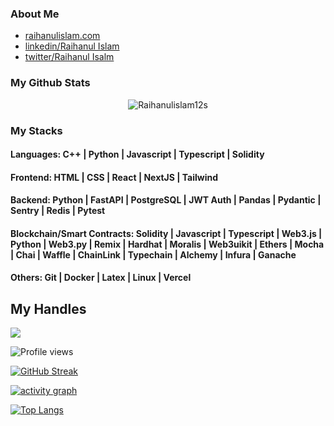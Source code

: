### About Me
- [raihanulislam.com](https://raihanulislam12s.github.io/Raihan/)
- [linkedin/Raihanul Islam](https://www.linkedin.com/in/raihanulislam12s/)
- [twitter/Raihanul Isalm](https://twitter.com/raihanulislam1s)

### My Github Stats
<p align="center"> <img src="https://github-readme-stats.vercel.app/api?username=Raihanulislam12s&show_icons=true&count_private=true&theme=dark" alt="Raihanulislam12s" />

### My Stacks
#### Languages: C++ | Python | Javascript | Typescript | Solidity 

#### Frontend: HTML | CSS | React | NextJS | Tailwind

#### Backend: Python | FastAPI | PostgreSQL | JWT Auth | Pandas | Pydantic | Sentry | Redis | Pytest

#### Blockchain/Smart Contracts: Solidity | Javascript | Typescript | Web3.js | Python | Web3.py | Remix | Hardhat | Moralis | Web3uikit | Ethers | Mocha | Chai | Waffle | ChainLink | Typechain | Alchemy | Infura | Ganache

#### Others: Git | Docker | Latex | Linux | Vercel

## My Handles
 [<img src="https://img.shields.io/badge/ShahjalalShohag-151515?style=for-the-badge&logo=linkedin&logoColor=white">](https://www.linkedin.com/in/raihanulislam12s/)
 

![Profile views](https://gpvc.arturio.dev/Raihanulislam12s)
 
<!--  CONTRIBUTION AND STREAK BLOCK -->
 [![GitHub Streak](https://github-readme-streak-stats.herokuapp.com/?user=Raihanulislam12s&currStreakNum=2FD3EB&fire=pink&sideLabels=F00&theme=nightowl)](https://git.io/streak-stats)
 
 <!-- ACTIVITY GRAPH TRACKER -->
[![activity graph](https://activity-graph.herokuapp.com/graph?username=Raihanulislam12s&theme=react-dark)](https://github.com/Raihanulislam12s/github-readme-activity-graph)
 
 <!--  TOP LANGUAGES STATISTICS -->
 [![Top Langs](https://github-readme-stats.vercel.app/api/top-langs/?username=Raihanulislam12s&theme=dark&layout=compact&align=right&width=40%)](https://github.com/Raihanulislam12s/github-readme-stats)
